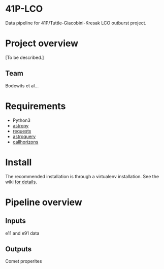 # 41P-LCO
Data pipeline for 41P/Tuttle-Giacobini-Kresak LCO outburst project.

# Project overview
[To be described.]

## Team
Bodewits et al...

# Requirements
* Python3
* [astropy](https://www.astropy.org)
* [requests](http://docs.python-requests.org/en/master/)
* [astroquery](https://github.com/astropy/astroquery)
* [callhorizons](https://github.com/mommermi/callhorizons)

# Install
The recommended installation is through a virtualenv installation.  See the wiki [for details](https://github.com/mkelley/41P-LCO/wiki/Pipeline-installation).

# Pipeline overview
## Inputs
e11 and e91 data

## Outputs
Comet properites
